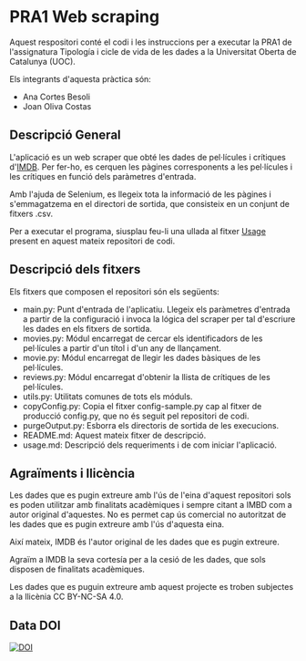 # PRA1 Web scraping
Aquest respositori conté el codi i les instruccions per a executar la PRA1 de l'assignatura Tipología i cicle de vida de les dades a la Universitat Oberta de Catalunya (UOC).

Els integrants d'aquesta pràctica són:

* Ana Cortes Besoli
* Joan Oliva Costas

## Descripció General
L'aplicació es un web scraper que obté les dades de pel·lícules i crítiques d'[IMDB](https://www.imdb.com/). Per fer-ho, es cerquen les pàgines corresponents a les pel·lícules i les crítiques en funció dels paràmetres d'entrada. 

Amb l'ajuda de Selenium, es llegeix tota la informació de les pàgines i s'emmagatzema en el directori de sortida, que consisteix en un conjunt de fitxers .csv.

Per a executar el programa, siusplau feu-li una ullada al fitxer [Usage](usage.md) present en aquest mateix repositori de codi.

## Descripció dels fitxers
Els fitxers que composen el repositori són els següents:

* main.py: Punt d'entrada de l'aplicatiu. Llegeix els paràmetres d'entrada a partir de la configuració i invoca la lógica del scraper per tal d'escriure les dades en els fitxers de sortida.
* movies.py: Módul encarregat de cercar els identificadors de les pel·lícules a partir d'un títol i d'un any de llançament.
* movie.py: Módul encarregat de llegir les dades bàsiques de les pel·lícules.
* reviews.py: Módul encarregat d'obtenir la llista de crítiques de les pel·lícules.
* utils.py: Utilitats comunes de tots els móduls.
* copyConfig.py: Copia el fitxer config-sample.py cap al fitxer de producció config.py, que no és seguit pel repositori de codi.
* purgeOutput.py: Esborra els directoris de sortida de les execucions. 
* README.md: Aquest mateix fitxer de descripció.
* usage.md: Descripció dels requeriments i de com iniciar l'aplicació.

## Agraïments i llicència
Les dades que es pugin extreure amb l'ús de l'eina d'aquest repositori sols es poden utilitzar amb finalitats acadèmiques i sempre citant a IMBD com a autor original d'aquestes. No es permet cap ús comercial no autoritzat de les dades que es pugin extreure amb l'ús d'aquesta eina.

Així mateix, IMDB és l'autor original de les dades que es pugin extreure.

Agraïm a IMDB la seva cortesía per a la cesió de les dades, que sols disposen de finalitats acadèmiques.

Les dades que es puguin extreure amb aquest projecte es troben subjectes a la llicènia CC BY-NC-SA 4.0. 


## Data DOI
[![DOI](https://zenodo.org/badge/302570674.svg)](https://zenodo.org/badge/latestdoi/302570674)



